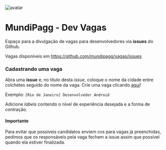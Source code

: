 ![avatar](https://raw.githubusercontent.com/RuanAzevedo/vagas/master/mundi_avatar.png)

# MundiPagg - Dev Vagas

Espaço para a divulgação de vagas para desenvolvedores via **issues** do Github.

Vagas disponíveis em https://github.com/mundipagg/vagas/issues

### Cadastrando uma vaga

Abra uma **issue** e, no titulo desta _issue_, coloque o nome da cidade entre colchetes seguido do nome da vaga.
Crie uma vaga clicando [aqui](https://github.com/mundipagg/vagas/issues/new)!

Exemplo: `[Rio de Janeiro] Desenvolvedor Android`

Adicione _labels_ contendo o nível de experiência desejada e a forma de contração.

#### Importante

Para evitar que possíveis candidatos enviem cvs para vagas já preenchidas, pedimos que os responsáveis pela vaga fechem a issue assim que possível quando ela estiver finalizada. 
